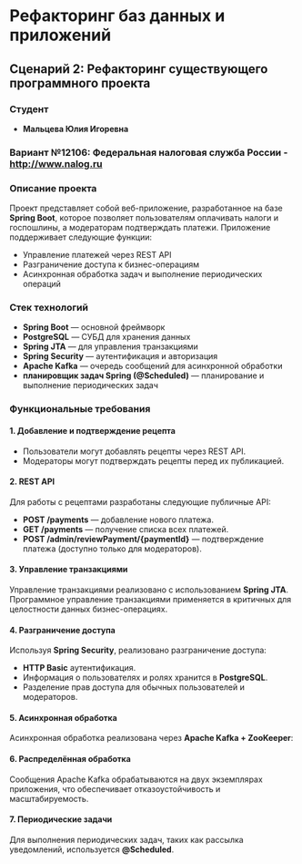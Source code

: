 # Рефакторинг баз данных и приложений  
## Сценарий 2: Рефакторинг существующего программного проекта

### Студент
- **Мальцева Юлия Игоревна**

### Вариант №12106: Федеральная налоговая служба России - http://www.nalog.ru

### Описание проекта

Проект представляет собой веб-приложение, разработанное на базе **Spring Boot**, которое позволяет пользователям оплачивать налоги и госпошлины, а модераторам подтверждать платежи. Приложение поддерживает следующие функции:
- Управление платежей через REST API
- Разграничение доступа к бизнес-операциям
- Асинхронная обработка задач и выполнение периодических операций

### Стек технологий

- **Spring Boot** — основной фреймворк
- **PostgreSQL** — СУБД для хранения данных
- **Spring JTA** — для управления транзакциями
- **Spring Security** — аутентификация и авторизация
- **Apache Kafka** — очередь сообщений для асинхронной обработки
- **планировщик задач Spring (@Scheduled)** — планирование и выполнение периодических задач

### Функциональные требования

#### 1. Добавление и подтверждение рецепта

- Пользователи могут добавлять рецепты через REST API.
- Модераторы могут подтверждать рецепты перед их публикацией.

#### 2. REST API

Для работы с рецептами разработаны следующие публичные API:

- **POST /payments** — добавление нового платежа.
- **GET /payments** — получение списка всех платежей.
- **POST /admin/reviewPayment/{paymentId}** — подтверждение платежа (доступно только для модераторов).

#### 3. Управление транзакциями

Управление транзакциями реализовано с использованием **Spring JTA**. Программное управление транзакциями применяется в критичных для целостности данных бизнес-операциях.

#### 4. Разграничение доступа

Используя **Spring Security**, реализовано разграничение доступа:
- **HTTP Basic** аутентификация.
- Информация о пользователях и ролях хранится в **PostgreSQL**.
- Разделение прав доступа для обычных пользователей и модераторов.

#### 5. Асинхронная обработка

Асинхронная обработка реализована через **Apache Kafka + ZooKeeper**:

#### 6. Распределённая обработка

Сообщения Apache Kafka обрабатываются на двух экземплярах приложения, что обеспечивает отказоустойчивость и масштабируемость.

#### 7. Периодические задачи

Для выполнения периодических задач, таких как рассылка уведомлений, используется **@Scheduled**.
